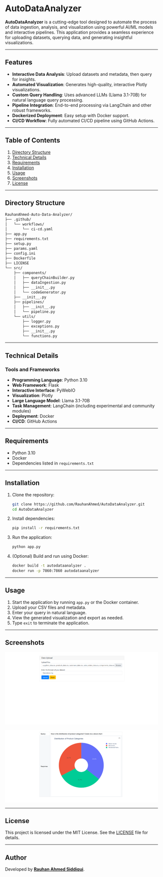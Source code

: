 # AutoDataAnalyzer

**AutoDataAnalyzer** is a cutting-edge tool designed to automate the process of data ingestion, analysis, and visualization using powerful AI/ML models and interactive pipelines. This application provides a seamless experience for uploading datasets, querying data, and generating insightful visualizations.

---

## Features

- **Interactive Data Analysis**: Upload datasets and metadata, then query for insights.
- **Automated Visualization**: Generates high-quality, interactive Plotly visualizations.
- **Custom Query Handling**: Uses advanced LLMs (Llama 3.1-70B) for natural language query processing.
- **Pipeline Integration**: End-to-end processing via LangChain and other robust frameworks.
- **Dockerized Deployment**: Easy setup with Docker support.
- **CI/CD Workflow**: Fully automated CI/CD pipeline using GitHub Actions.

---

## Table of Contents

1. [Directory Structure](#directory-structure)
2. [Technical Details](#technical-details)
3. [Requirements](#requirements)
4. [Installation](#installation)
5. [Usage](#usage)
6. [Screenshots](#screenshots)
7. [License](#license)

---

## Directory Structure

```
RauhanAhmed-Auto-Data-Analyzer/
├── .github/
│   └── workflows/
│       └── ci-cd.yaml
├── app.py
├── requirements.txt
├── setup.py
├── params.yaml
├── config.ini
├── Dockerfile
├── LICENSE
└── src/
    ├── components/
    │   ├── queryChainBuilder.py
    │   ├── dataIngestion.py
    │   ├── __init__.py
    │   └── codeGenerator.py
    ├── __init__.py
    ├── pipelines/
    │   ├── __init__.py
    │   └── pipeline.py
    └── utils/
        ├── logger.py
        ├── exceptions.py
        ├── __init__.py
        └── functions.py
```

---

## Technical Details

### Tools and Frameworks

- **Programming Language**: Python 3.10
- **Web Framework**: Flask
- **Interactive Interface**: PyWebIO
- **Visualization**: Plotly
- **Large Language Model**: Llama 3.1-70B
- **Task Management**: LangChain (including experimental and community modules)
- **Deployment**: Docker
- **CI/CD**: GitHub Actions

---

## Requirements

- Python 3.10
- Docker
- Dependencies listed in `requirements.txt`

---

## Installation

1. Clone the repository:
   ```bash
   git clone https://github.com/RauhanAhmed/AutoDataAnalyzer.git
   cd AutoDataAnalyzer
   ```

2. Install dependencies:
   ```bash
   pip install -r requirements.txt
   ```

3. Run the application:
   ```bash
   python app.py
   ```

4. (Optional) Build and run using Docker:
   ```bash
   docker build -t autodataanalyzer .
   docker run -p 7860:7860 autodataanalyzer
   ```

---

## Usage

1. Start the application by running `app.py` or the Docker container.
2. Upload your CSV files and metadata.
3. Enter your query in natural language.
4. View the generated visualization and export as needed.
5. Type `exit` to terminate the application.

---

## Screenshots

![Upload and Query](./demo/uploadData.png)

![Visualization Output](./demo/visualizationOutput.png)

---

## License

This project is licensed under the MIT License. See the [LICENSE](./LICENSE) file for details.

---

## Author

Developed by [**Rauhan Ahmed Siddiqui**](https://github.com/RauhanAhmed/Auto-Data-Analyzer).
